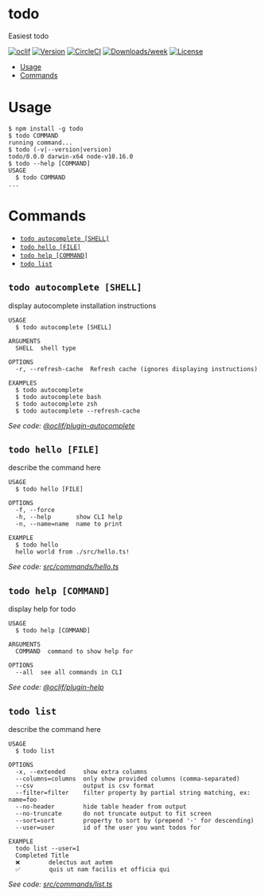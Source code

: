 todo
====

Easiest todo

[![oclif](https://img.shields.io/badge/cli-oclif-brightgreen.svg)](https://oclif.io)
[![Version](https://img.shields.io/npm/v/todo.svg)](https://npmjs.org/package/todo)
[![CircleCI](https://circleci.com/gh/mwoods79/todo/tree/master.svg?style=shield)](https://circleci.com/gh/mwoods79/todo/tree/master)
[![Downloads/week](https://img.shields.io/npm/dw/todo.svg)](https://npmjs.org/package/todo)
[![License](https://img.shields.io/npm/l/todo.svg)](https://github.com/mwoods79/todo/blob/master/package.json)

<!-- toc -->
* [Usage](#usage)
* [Commands](#commands)
<!-- tocstop -->
# Usage
<!-- usage -->
```sh-session
$ npm install -g todo
$ todo COMMAND
running command...
$ todo (-v|--version|version)
todo/0.0.0 darwin-x64 node-v10.16.0
$ todo --help [COMMAND]
USAGE
  $ todo COMMAND
...
```
<!-- usagestop -->
# Commands
<!-- commands -->
* [`todo autocomplete [SHELL]`](#todo-autocomplete-shell)
* [`todo hello [FILE]`](#todo-hello-file)
* [`todo help [COMMAND]`](#todo-help-command)
* [`todo list`](#todo-list)

## `todo autocomplete [SHELL]`

display autocomplete installation instructions

```
USAGE
  $ todo autocomplete [SHELL]

ARGUMENTS
  SHELL  shell type

OPTIONS
  -r, --refresh-cache  Refresh cache (ignores displaying instructions)

EXAMPLES
  $ todo autocomplete
  $ todo autocomplete bash
  $ todo autocomplete zsh
  $ todo autocomplete --refresh-cache
```

_See code: [@oclif/plugin-autocomplete](https://github.com/oclif/plugin-autocomplete/blob/v0.1.2/src/commands/autocomplete/index.ts)_

## `todo hello [FILE]`

describe the command here

```
USAGE
  $ todo hello [FILE]

OPTIONS
  -f, --force
  -h, --help       show CLI help
  -n, --name=name  name to print

EXAMPLE
  $ todo hello
  hello world from ./src/hello.ts!
```

_See code: [src/commands/hello.ts](https://github.com/mwoods79/todo/blob/v0.0.0/src/commands/hello.ts)_

## `todo help [COMMAND]`

display help for todo

```
USAGE
  $ todo help [COMMAND]

ARGUMENTS
  COMMAND  command to show help for

OPTIONS
  --all  see all commands in CLI
```

_See code: [@oclif/plugin-help](https://github.com/oclif/plugin-help/blob/v2.2.0/src/commands/help.ts)_

## `todo list`

describe the command here

```
USAGE
  $ todo list

OPTIONS
  -x, --extended     show extra columns
  --columns=columns  only show provided columns (comma-separated)
  --csv              output is csv format
  --filter=filter    filter property by partial string matching, ex: name=foo
  --no-header        hide table header from output
  --no-truncate      do not truncate output to fit screen
  --sort=sort        property to sort by (prepend '-' for descending)
  --user=user        id of the user you want todos for

EXAMPLE
  todo list --user=1
  Completed Title
  ❌        delectus aut autem
  ✅        quis ut nam facilis et officia qui
```

_See code: [src/commands/list.ts](https://github.com/mwoods79/todo/blob/v0.0.0/src/commands/list.ts)_
<!-- commandsstop -->
